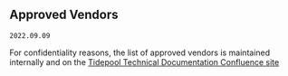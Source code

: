 ## Approved Vendors

`2022.09.09`

For confidentiality reasons, the list of approved vendors is maintained
internally and on the [Tidepool Technical Documentation Confluence site](https://tidepool.atlassian.net/wiki/spaces/PUBSEC/pages/862128458/Business+Associate+Agreements)
